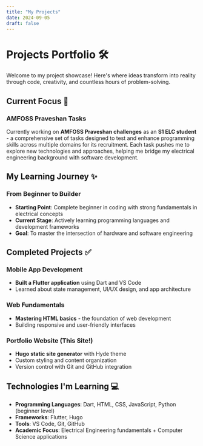 ```yaml
---
title: "My Projects"
date: 2024-09-05
draft: false
---
```


# Projects Portfolio 🛠️

Welcome to my project showcase! Here's where ideas transform into reality through code, creativity, and countless hours of problem-solving.

## Current Focus 🎯

### AMFOSS Praveshan Tasks
Currently working on **AMFOSS Praveshan challenges** as an **S1 ELC student** - a comprehensive set of tasks designed to test and enhance programming skills across multiple domains for its recruitment. Each task pushes me to explore new technologies and approaches, helping me bridge my electrical engineering background with software development.

## My Learning Journey ✨

### From Beginner to Builder
- **Starting Point**: Complete beginner in coding with strong fundamentals in electrical concepts
- **Current Stage**: Actively learning programming languages and development frameworks
- **Goal**: To master the intersection of hardware and software engineering

## Completed Projects ✅

### Mobile App Development
- **Built a Flutter application** using Dart and VS Code
- Learned about state management, UI/UX design, and app architecture

### Web Fundamentals
- **Mastering HTML basics** - the foundation of web development
- Building responsive and user-friendly interfaces

### Portfolio Website (This Site!)
- **Hugo static site generator** with Hyde theme
- Custom styling and content organization
- Version control with Git and GitHub integration

## Technologies I'm Learning 💻

- **Programming Languages**: Dart, HTML, CSS, JavaScript, Python (beginner level)
- **Frameworks**: Flutter, Hugo
- **Tools**: VS Code, Git, GitHub
- **Academic Focus**: Electrical Engineering fundamentals + Computer Science applications

